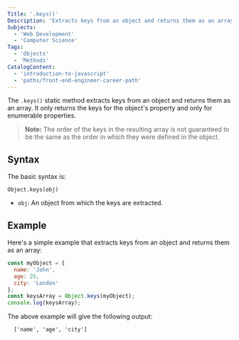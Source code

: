 ```yaml
---
Title: '.keys()'
Description: 'Extracts keys from an object and returns them as an array'
Subjects:
  - 'Web Development'
  - 'Computer Science'  
Tags:
  - 'Objects'
  - 'Methods'  
CatalogContent: 
  - 'introduction-to-javascript'
  - 'paths/front-end-engineer-career-path'
---
```


The `.keys()` static method extracts keys from an object and returns them as an array. It only returns the keys for the object's property and only for enumerable properties.

> **Note:** The order of the keys in the resulting array is not guaranteed to be the same as the order in which they were defined in the object.

## Syntax

The basic syntax is:

```pseudo
Object.keys(obj)
```

- `obj`: An object from which the keys are extracted.

## Example

Here's a simple example that extracts keys from an object and returns them as an array:

```js
const myObject = {
  name: 'John',
  age: 25,
  city: 'London'
};
const keysArray = Object.keys(myObject);
console.log(keysArray);
```

The above example will give the following output:

```shell
  ['name', 'age', 'city']
```
